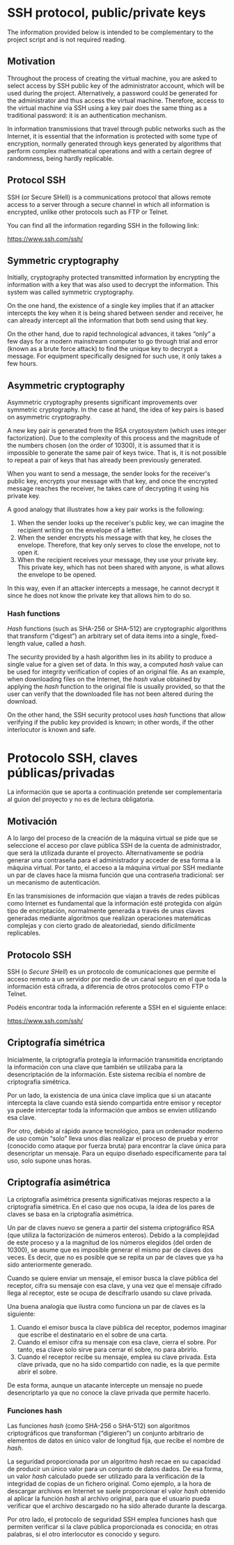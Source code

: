 <!-- multilingual suffix: en, es -->

<!-- [en] -->

# SSH protocol, public/private keys

The information provided below is intended to be complementary to the project script and is not required reading.

## Motivation

Throughout the process of creating the virtual machine, you are asked to select access by SSH public key of the administrator account, which will be used during the project. Alternatively, a password could be generated for the administrator and thus access the virtual machine. Therefore, access to the virtual machine via SSH using a key pair does the same thing as a traditional password: it is an authentication mechanism.

In information transmissions that travel through public networks such as the Internet, it is essential that the information is protected with some type of encryption, normally generated through keys generated by algorithms that perform complex mathematical operations and with a certain degree of randomness, being hardly replicable.

## Protocol SSH

SSH (or Secure SHell) is a communications protocol that allows remote access to a server through a secure channel in which all information is encrypted, unlike other protocols such as FTP or Telnet.

You can find all the information regarding SSH in the following link:

<https://www.ssh.com/ssh/>

## Symmetric cryptography

Initially, cryptography protected transmitted information by encrypting the information with a key that was also used to decrypt the information. This system was called symmetric cryptography.

On the one hand, the existence of a single key implies that if an attacker intercepts the key when it is being shared between sender and receiver, he can already intercept all the information that both send using that key.

On the other hand, due to rapid technological advances, it takes “only” a few days for a modern mainstream computer to go through trial and error (known as a brute force attack) to find the unique key to decrypt a message. For equipment specifically designed for such use, it only takes a few hours.

## Asymmetric cryptography

Asymmetric cryptography presents significant improvements over symmetric cryptography. In the case at hand, the idea of key pairs is based on asymmetric cryptography.

A new key pair is generated from the RSA cryptosystem (which uses integer factorization). Due to the complexity of this process and the magnitude of the numbers chosen (on the order of 10300), it is assumed that it is impossible to generate the same pair of keys twice. That is, it is not possible to repeat a pair of keys that has already been previously generated.

When you want to send a message, the sender looks for the receiver's public key, encrypts your message with that key, and once the encrypted message reaches the receiver, he takes care of decrypting it using his private key.

A good analogy that illustrates how a key pair works is the following:

1. When the sender looks up the receiver's public key, we can imagine the recipient writing on the envelope of a letter.
1. When the sender encrypts his message with that key, he closes the envelope. Therefore, that key only serves to close the envelope, not to open it.
1. When the recipient receives your message, they use your private key. This private key, which has not been shared with anyone, is what allows the envelope to be opened.

In this way, even if an attacker intercepts a message, he cannot decrypt it since he does not know the private key that allows him to do so.

### Hash functions

*Hash* functions (such as SHA-256 or SHA-512) are cryptographic algorithms that transform (“digest”) an arbitrary set of data items into a single, fixed-length value, called a *hash*.

The security provided by a hash algorithm lies in its ability to produce a single value for a given set of data. In this way, a computed *hash* value can be used for integrity verification of copies of an original file. As an example, when downloading files on the Internet, the *hash* value obtained by applying the *hash* function to the original file is usually provided, so that the user can verify that the downloaded file has not been altered during the download.

On the other hand, the SSH security protocol uses *hash* functions that allow verifying if the public key provided is known; in other words, if the other interlocutor is known and safe.

<!-- [en] -->

# Protocolo SSH, claves públicas/privadas

La información que se aporta a continuación pretende ser complementaria al guion del proyecto y no es de lectura obligatoria.

## Motivación

A lo largo del proceso de la creación de la máquina virtual se pide que se seleccione el acceso por clave pública SSH de la cuenta de administrador, que será la utilizada durante el proyecto. Alternativamente se podría generar una contraseña para el administrador y acceder de esa forma a la máquina virtual. Por tanto, el acceso a la máquina virtual por SSH mediante un par de claves hace la misma función que una contraseña tradicional: ser un mecanismo de autenticación.

En las transmisiones de información que viajan a través de redes públicas como Internet es fundamental que la información esté protegida con algún tipo de encriptación, normalmente generada a través de unas claves generadas mediante algoritmos que realizan operaciones matemáticas complejas y con cierto grado de aleatoriedad, siendo difícilmente replicables.

## Protocolo SSH

SSH (o *Secure SHell*) es un protocolo de comunicaciones que permite el acceso remoto a un servidor por medio de un canal seguro en el que toda la información está cifrada, a diferencia de otros protocolos como FTP o Telnet.

Podéis encontrar toda la información referente a SSH en el siguiente enlace:

<https://www.ssh.com/ssh/>

## Criptografía simétrica

Inicialmente, la criptografía protegía la información transmitida encriptando la información con una clave que también se utilizaba para la desencriptación de la información. Este sistema recibía el nombre de criptografía simétrica.

Por un lado, la existencia de una única clave implica que si un atacante intercepta la clave cuando está siendo compartida entre emisor y receptor ya puede interceptar toda la información que ambos se envíen utilizando esa clave.

Por otro, debido al rápido avance tecnológico, para un ordenador moderno de uso común “solo” lleva unos días realizar el proceso de prueba y error (conocido como ataque por fuerza bruta) para encontrar la clave única para desencriptar un mensaje. Para un equipo diseñado específicamente para tal uso, solo supone unas horas.

## Criptografía asimétrica

La criptografía asimétrica presenta significativas mejoras respecto a la criptografía simétrica. En el caso que nos ocupa, la idea de los pares de claves se basa en la criptografía asimétrica.

Un par de claves nuevo se genera a partir del sistema criptográfico RSA (que utiliza la factorización de números enteros). Debido a la complejidad de este proceso y a la magnitud de los números elegidos (del orden de 10300), se asume que es imposible generar el mismo par de claves dos veces. Es decir, que no es posible que se repita un par de claves que ya ha sido anteriormente generado.

Cuando se quiere enviar un mensaje, el emisor busca la clave pública del receptor, cifra su mensaje con esa clave, y una vez que el mensaje cifrado llega al receptor, este se ocupa de descifrarlo usando su clave privada.

Una buena analogía que ilustra como funciona un par de claves es la siguiente:

1. Cuando el emisor busca la clave pública del receptor, podemos imaginar que escribe el destinatario en el sobre de una carta. 
1. Cuando el emisor cifra su mensaje con esa clave, cierra el sobre. Por tanto, esa clave solo sirve para cerrar el sobre, no para abrirlo.
1. Cuando el receptor recibe su mensaje, emplea su clave privada. Esta clave privada, que no ha sido compartido con nadie, es la que permite abrir el sobre.

De esta forma, aunque un atacante intercepte un mensaje no puede desencriptarlo ya que no conoce la clave privada que permite hacerlo.

### Funciones hash

Las funciones *hash* (como SHA-256 o SHA-512) son algoritmos criptográficos que transforman (“digieren”) un conjunto arbitrario de elementos de datos en único valor de longitud fija, que recibe el nombre de *hash*.

La seguridad proporcionada por un algoritmo *hash* recae en su capacidad de producir un único valor para un conjunto de datos dados. De esa forma, un valor *hash* calculado puede ser utilizado para la verificación de la integridad de copias de un fichero original. Como ejemplo, a la hora de descargar archivos en Internet se suele proporcionar el valor *hash* obtenido al aplicar la función *hash* al archivo original, para que el usuario pueda verificar que el archivo descargado no ha sido alterado durante la descarga.

Por otro lado, el protocolo de seguridad SSH emplea funciones hash que permiten verificar si la clave pública proporcionada es conocida; en otras palabras, si el otro interlocutor es conocido y seguro.
